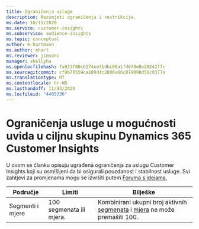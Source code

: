 ```yaml
---
title: Ograničenja usluge
description: Razumjeti ograničenja i restrikcije.
ms.date: 10/15/2020
ms.service: customer-insights
ms.subservice: audience-insights
ms.topic: conceptual
author: m-hartmann
ms.author: mhart
ms.reviewer: jimsonc
manager: shellyha
ms.openlocfilehash: fa923f88cb274ee3bdbc86a1fd678e8e282427fc
ms.sourcegitcommit: cf9b78559ca189d4c2086a66c879098d56c0377a
ms.translationtype: HT
ms.contentlocale: hr-HR
ms.lasthandoff: 11/03/2020
ms.locfileid: "4405336"
---
```

# <a name="service-limits-in-dynamics-365-customer-insights-audience-insights-capability"></a>Ograničenja usluge u mogućnosti uvida u ciljnu skupinu Dynamics 365 Customer Insights

U ovom se članku opisuju ugrađena ograničenja za uslugu Customer Insights koji su osmišljeni da bi osigurali pouzdanost i stabilnost usluge. Svi zahtjevi za promjenama mogu se izvršiti putem [Foruma s idejama](https://go.microsoft.com/fwlink/?linkid=2074172), 
 
| Područje  | Limiti  | Bilješke |
|-------------|---------------------------------------------------------------------|---------------------------------------------------------------------|
| Segmenti i mjere | 100 segmenata ili mjera. | Kombinirani ukupni broj aktivnih [segmenata](segments.md) i [mjera](measures.md) ne može premašiti 100.  |
